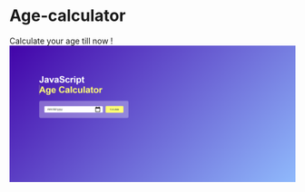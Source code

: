 # Age-calculator

Calculate your age till now !
![Design preview for the calculator coding challenge](./age%20calculator.png)
